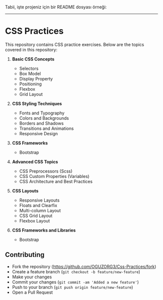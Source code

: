 Tabii, işte projeniz için bir README dosyası örneği:

---

# CSS Practices

This repository contains CSS practice exercises. Below are the topics covered in this repository:

1. **Basic CSS Concepts**
   - Selectors
   - Box Model
   - Display Property
   - Positioning
   - Flexbox
   - Grid Layout

2. **CSS Styling Techniques**
   - Fonts and Typography
   - Colors and Backgrounds
   - Borders and Shadows
   - Transitions and Animations
   - Responsive Design

3. **CSS Frameworks**
   - Bootstrap
     
4. **Advanced CSS Topics**
   - CSS Preprocessors (Scss)
   - CSS Custom Properties (Variables)
   - CSS Architecture and Best Practices

5. **CSS Layouts**
   - Responsive Layouts
   - Floats and Clearfix
   - Multi-column Layout
   - CSS Grid Layout
   - Flexbox Layout

6. **CSS Frameworks and Libraries**
   - Bootstrap

## Contributing

- Fork the repository (https://github.com/OGUZORG3/Css-Practices/fork)
- Create a feature branch (`git checkout -b feature/new-feature`)
- Make your changes
- Commit your changes (`git commit -am 'Added a new feature'`)
- Push to your branch (`git push origin feature/new-feature`)
- Open a Pull Request

